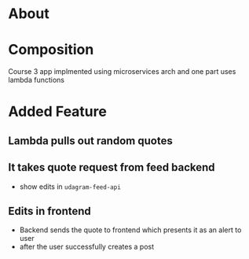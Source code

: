# About

# Composition
Course 3 app implmented using microservices arch and one part uses lambda functions

# Added Feature
## Lambda pulls out random quotes
## It takes quote request from feed backend
- show edits in `udagram-feed-api`
## Edits in frontend
- Backend sends the quote to frontend which presents it as an alert to user 
 - after the user successfully creates a post